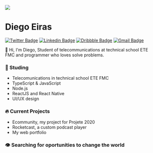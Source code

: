 <img width="auto" src="https://user-images.githubusercontent.com/67290471/91860815-81543e80-ec42-11ea-81eb-14acc6be7cd5.png" />

# Diego Eiras

[![Twitter Badge](https://img.shields.io/badge/-@eiras5g-1FE270?style=flat-square&labelColor=2E933CB&logo=twitter&logoColor=white&link=https://twitter.com/eiras5g)](https://twitter.com/eiras5g) 
[![Linkedin Badge](https://img.shields.io/badge/-Diego%20Eiras-1FE270?style=flat-square&logo=Linkedin&logoColor=white&link=https://www.linkedin.com/in/diego-eiras-2005ba19b/)](https://www.linkedin.com/in/diego-eiras-2005ba19b/) 
[![Dribbble Badge](https://img.shields.io/badge/-eiras5g-1FE270?style=flat-square&logo=Dribbble&logoColor=white&link=https://dribbble.com/eiras5g)](https://dribbble.com/eiras5g)
[![Gmail Badge](https://img.shields.io/badge/-eiras.lucio@gmail.com-1FE270?style=flat-square&logo=Gmail&logoColor=white&link=mailto:eiras.lucio@gmail.com)](mailto:eiras.lucio@gmail.com)

👋 Hi, I'm Diego, Student of telecommunications at technical school ETE FMC and programmer who loves solve problems.

### 🚀 Studing
- Telecomunications in technical school ETE FMC
- TypeScript & JavaScript
- Node.js
- ReactJS and React Native
- UI/UX design

### 🔥 Current Projects 
- Ecommunity, my project for Projete 2020
- Rocketcast, a custom podcast player
- My web portfolio

### 👁️ Searching for oportunities to change the world

